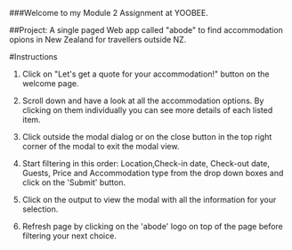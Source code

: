###Welcome to my Module 2 Assignment at YOOBEE.

##Project: A single paged Web app called "abode" to find accommodation opions in New Zealand for travellers outside NZ.

#Instructions
1. Click on "Let's get a quote for your accommodation!" button on the welcome page.

2. Scroll down and have a look at all the accommodation options. By clicking on them individually you can see more details of each listed item.

3. Click outside the modal dialog or on the close button in the top right corner of the modal to exit the modal view.

4. Start filtering in this order: Location,Check-in date, Check-out date, Guests, Price and Accommodation type from the drop down boxes and click on the 'Submit' button.

5. Click on the output to view the modal with all the information for your selection.

6. Refresh page by clicking on the 'abode' logo on top of the page before filtering your next choice.